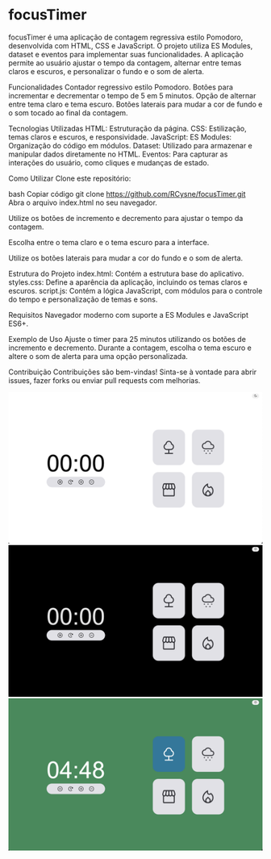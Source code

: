 # focusTimer

focusTimer é uma aplicação de contagem regressiva estilo Pomodoro, desenvolvida com HTML, CSS e JavaScript. 
O projeto utiliza ES Modules, dataset e eventos para implementar suas funcionalidades. 
A aplicação permite ao usuário ajustar o tempo da contagem, alternar entre temas claros e escuros, e personalizar o fundo e o som de alerta.

Funcionalidades
Contador regressivo estilo Pomodoro.
Botões para incrementar e decrementar o tempo de 5 em 5 minutos.
Opção de alternar entre tema claro e tema escuro.
Botões laterais para mudar a cor de fundo e o som tocado ao final da contagem.

Tecnologias Utilizadas
HTML: Estruturação da página.
CSS: Estilização, temas claros e escuros, e responsividade.
JavaScript:
ES Modules: Organização do código em módulos.
Dataset: Utilizado para armazenar e manipular dados diretamente no HTML.
Eventos: Para capturar as interações do usuário, como cliques e mudanças de estado.


Como Utilizar
Clone este repositório:

bash
Copiar código
git clone https://github.com/RCysne/focusTimer.git
Abra o arquivo index.html no seu navegador.

Utilize os botões de incremento e decremento para ajustar o tempo da contagem.

Escolha entre o tema claro e o tema escuro para a interface.

Utilize os botões laterais para mudar a cor do fundo e o som de alerta.

Estrutura do Projeto
index.html: Contém a estrutura base do aplicativo.
styles.css: Define a aparência da aplicação, incluindo os temas claros e escuros.
script.js: Contém a lógica JavaScript, com módulos para o controle do tempo e personalização de temas e sons.

Requisitos
Navegador moderno com suporte a ES Modules e JavaScript ES6+.

Exemplo de Uso
Ajuste o timer para 25 minutos utilizando os botões de incremento e decremento.
Durante a contagem, escolha o tema escuro e altere o som de alerta para uma opção personalizada.

Contribuição
Contribuições são bem-vindas! Sinta-se à vontade para abrir issues, fazer forks ou enviar pull requests com melhorias.

![timer-01](https://github.com/RCysne/focusTimer/blob/main/assets/timer-01.png)
![timer-02](https://github.com/RCysne/focusTimer/blob/main/assets/timer-02.png)
![timer-03](https://github.com/RCysne/focusTimer/blob/main/assets/timer-03.png)
